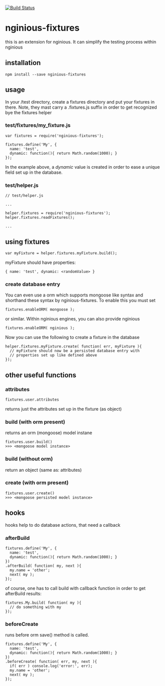 [![Build Status](https://travis-ci.org/tastenwerk/nginious-fixtures.png)](https://travis-ci.org/tastenwerk/nginious-fixtures)

# nginious-fixtures

this is an extension for nginious. It can simplify the testing process
within nginious

## installation

    npm install --save nginious-fixtures

## usage

In your /test directory, create a fixtures directory and put
your fixtures in there. Note, they mast carry a .fixtures.js suffix
in order to get recognized bye the fixtures helper

### test/fixtures/my_fixture.js

    var fixtures = require('nginious-fixtures');
    
    fixtures.define('My', {
      name: 'test',
      dynamic: function(){ return Math.random(1000); }
    });

In the example above, a *dynamic* value is created in order to ease a
unique field set up in the database.

### test/helper.js

    // test/helper.js
    
    ...

    helper.fixtures = require('nginious-fixtures');
    helper.fixtures.readFixtures();
    
    ...

## using fixtures

    var myFixture = helper.fixtures.myFixture.build();

myFixture should have properties:

    { name: 'test', dynamic: <randomValue> }

### create database entry

You can even use a orm which supports mongoose like syntax and shorthand
these syntax by nginious-fixtures. To enable this you must set

    fixtures.enableORM( mongoose );

or similar. Within nginious engines, you can also provide nginious 

    fixtures.enableORM( nginious );

Now you can use the following to create a fixture in the database

    helper.fixtures.myFixture.create( function( err, myFixture ){
      // myFixture should now be a persisted database entry with
      // properties set up like defined above
    });

## other useful functions

### attributes

    fixtures.user.attributes

returns just the attributes set up in the fixture (as object)

### build (with orm present)

returns an orm (mongoose) model instane

    fixtures.user.build()
    >>> <mongoose model instance>

### build (without orm)

return an object (same as: attributes)

### create (with orm present)

    fixtures.user.create()
    >>> <mongoose persisted model instance>

## hooks

hooks help to do database actions, that need a callback

### afterBuild

    fixtures.define('My', {
      name: 'test',
      dynamic: function(){ return Math.random(1000); }
    })
    .afterBuild( function( my, next ){
      my.name = 'other';  
      next( my );
    });

of course, one has to call build with callback function in order
to get afterBuild results:

    fixtures.My.build( function( my ){
      // do something with my
    });

### beforeCreate

runs before orm save() method is called.

    fixtures.define('My', {
      name: 'test',
      dynamic: function(){ return Math.random(1000); }
    })
    .beforeCreate( function( err, my, next ){
      if( err ) console.log('error:', err);
      my.name = 'other';  
      next( my );
    });

